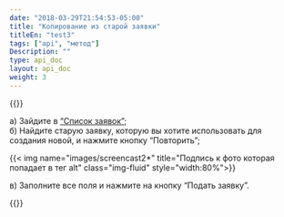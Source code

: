 ```yaml
---
date: "2018-03-29T21:54:53-05:00"
title: "Копирование из старой заявки"
titleEn: "test3"
tags: ["api", "метод"]
Description: ""
type: api_doc
layout: api_doc
weight: 3
---
```



{{<alert icon="hand-o-up" color="alert11-light" text="Используйте эту функцию, если вам нужно создать новую заявку на основе данных из старой заявки." close="false">}} 


а) Зайдите в <a href="https://my.fesco.com/requests" target="_blank">“Список заявок”</a>; <br/>
б) Найдите старую заявку, которую вы хотите использовать для создания новой, и нажмите кнопку “Повторить”;

{{< img name="images/screencast2*" title="Подпись к фото которая попадает в тег alt" class="img-fluid" style="width:80%">}}
<br/>

в) Заполните все поля и нажмите на кнопку “Подать заявку”.


{{<alert icon="envelope" color="alert8-light" text="После отправки заявки вам будет отправлено уведомление с деталями заявки на почту. По желанию вы можете продолжать переписку, нажимая ОТВЕТИТЬ  на письмо заявки." close="false">}} 

